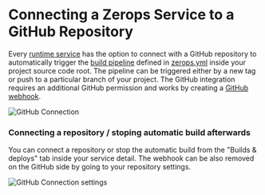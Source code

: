 # Connecting a Zerops Service to a GitHub Repository

Every [runtime service](/documentation/services/runtimes.html) has the option to connect with a GitHub repository to automatically trigger the [build pipeline](/documentation/build/how-zerops-build-works.html) defined in [zerops.yml](/documentation/build/build-config.html) inside your project source code root. The pipeline can be triggered either by a new tag or push to a particular branch of your project. The GitHub integration requires an additional GitHub permission and works by creating a [GitHub webhook](https://developer.github.com/webhooks/).

![GitHub Connection](/github-connection.png "GitHub connnection")

### Connecting a repository / stoping automatic build afterwards

You can connect a repository or stop the automatic build from the "Builds & deploys" tab inside your service detail. The webhook can be also removed on the GitHub side by going to your repository settings.

![GitHub Connection settings](/github-connection-setting.png "GitHub connnection settings")
